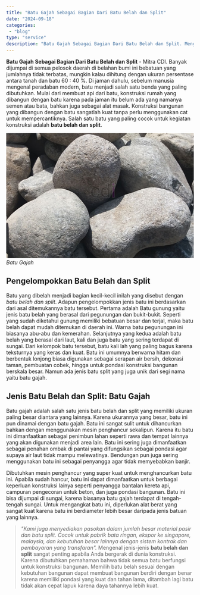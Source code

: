 ```yaml
---
title: "Batu Gajah Sebagai Bagian Dari Batu Belah dan Split"
date: "2024-09-18"
categories:
 - "blog"
type: "service"
description: "Batu Gajah Sebagai Bagian Dari Batu Belah dan Split. Mengenal jenis-jenis **batu belah dan split** sangat penting apabila Anda bergerak di dunia konstruksi...."
---
```


**Batu Gajah Sebagai Bagian Dari Batu Belah dan Split** - Mitra CDI. Banyak dijumpai di semua pelosok daerah di belahan bumi ini bebatuan yang jumlahnya tidak terbatas, mungkin kalau dihitung dengan ukuran persentase antara tanah dan batu 60 : 40 %. Di jaman dahulu, sebelum manusia mengenal peradaban modern, batu menjadi salah satu benda yang paling dibutuhkan. Mulai dari membuat api dari batu, konstruksi rumah yang dibangun dengan batu karena pada jaman itu belum ada yang namanya semen atau bata, bahkan juga sebagai alat masak. Konstruksi bangunan yang dibangun dengan batu sangatlah kuat tanpa perlu menggunakan cat untuk mempercantiknya. Salah satu batu yang paling cocok untuk kegiatan konstruksi adalah **batu belah dan split**.

![Batu Gajah ](/images/blog/batu-border.jpg)
*Batu Gajah*

 ## Pengelompokkan Batu Belah dan Split

Batu yang dibelah menjadi bagian kecil-kecil inilah yang disebut dengan _batu belah dan split_. Adapun pengelompokkan jenis batu ini berdasarkan dari asal ditemukannya batu tersebut. Pertama adalah Batu gunung yaitu jenis batu belah yang berasal dari pegunungan dan bukit-bukit. Seperti yang sudah diketahui gunung memiliki bebatuan besar dan terjal, maka batu belah dapat mudah ditemukan di daerah ini. Warna batu pegunungan ini biasanya abu-abu dan kemerahan. Selanjutnya yang kedua adalah batu belah yang berasal dari laut, kali dan juga batu yang sering terdapat di sungai. Dari kelompok batu tersebut, batu kali lah yang paling bagus karena teksturnya yang keras dan kuat. Batu ini umumnya berwarna hitam dan berbentuk lonjong biasa digunakan sebagai serapan air bersih, dekorasi taman, pembuatan cobek, hingga untuk pondasi konstruksi bangunan berskala besar. Namun ada jenis batu split yang juga unik dari segi nama yaitu batu gajah.

 ## Jenis Batu Belah dan Split: Batu Gajah

Batu gajah adalah salah satu jenis batu belah dan split yang memiliki ukuran paling besar diantara yang lainnya. Karena ukurannya yang besar, batu ini pun dinamai dengan batu gajah. Batu ini sangat sulit untuk dihancurkan bahkan dengan menggunakan mesin penghancur sekalipun. Karena itu batu ini dimanfaatkan sebagai penimbun lahan seperti rawa dan tempat lainnya yang akan digunakan menjadi area lain. Batu ini sering juga dimanfaatkan sebagai penahan ombak di pantai yang difungsikan sebagai pondasi agar supaya air laut tidak mampu melewatinya. Bendungan pun juga sering menggunakan batu ini sebagai penyangga agar tidak memyebabkan banjir.

Dibutuhkan mesin penghancur yang super kuat untuk menghancurkan batu ini. Apabila sudah hancur, batu ini dapat dimanfaatkan untuk berbagai keperluan konstruksi lainya seperti penyangga bantalan kereta api, campuran pengecoran untuk beton, dan juga pondasi bangunan. Batu ini bisa dijumpai di sungai, karena biasanya batu gajah terdapat di tengah-tengah sungai. Untuk mengangkat batu ini, diperlukan alat berat yang sangat kuat karena batu ini berdiameter lebih besar daripada jenis batuan yang lainnya.

> _"Kami juga menyediakan pasokan dalam jumlah besar material pasir dan batu split. Cocok untuk pabrik bata ringan, ekspor ke singapore, malaysia, dan kebutuhan besar lainnya dengan sistem kontrak dan pembayaran yang transfaran"._
Mengenal jenis-jenis **batu belah dan split** sangat penting apabila Anda bergerak di dunia konstruksi. Karena dibutuhkan pemahaman bahwa tidak semua batu berfungsi untuk konstruksi bangunan. Memilih batu belah sesuai dengan kebutuhan bangunan dapat membuat bangunan berdiri dengan benar karena memiliki pondasi yang kuat dan tahan lama, ditambah lagi batu tidak akan cepat lapuk karena daya tahannya lebih kuat.

